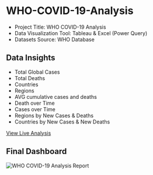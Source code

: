 # WHO-COVID-19-Analysis

- Project Title: WHO COVID-19 Analysis
- Data Visualization Tool: Tableau & Excel (Power Query)
- Datasets Source: WHO Database

## Data Insights
- Total Global Cases
- Total Deaths
- Countries
- Regions
- AVG cumulative cases and deaths
- Death over Time
- Cases over Time
- Regions by New Cases & Deaths
- Countries by New Cases & New Deaths


[View Live Analysis](https://public.tableau.com/views/WHOCOVID-19AnalysisReport/Dashboard1?:language=en-US&:sid=&:redirect=auth&:display_count=n&:origin=viz_share_link)

## Final Dashboard

![WHO COVID-19 Analysis Report](https://github.com/user-attachments/assets/50b3e459-4bf6-44e8-a27c-fc3615f875d4)

